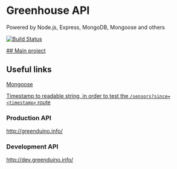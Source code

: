 # Greenhouse API
Powered by Node.js, Express, MongoDB, Mongoose and others

[![Build Status](http://jenkins.ozoneprojects.fr/job/greenhouse-prod/badge/icon)](http://jenkins.ozoneprojects.fr/job/greenhouse-prod/)

[## Main project]()

## Useful links
[Mongoose]( https://www.djamware.com/post/58b27ce080aca72c54645983/how-to-create-nodejs-expressjs-and-mongodb-crud-web-application)

[Timestamp to readable string, in order to test the `/sensors?since=<timestamp>` route](http://www.timestampgenerator.com/date-from-timestamp/)

### Production API
http://greenduino.info/

### Development API
http://dev.greenduino.info/
